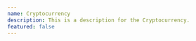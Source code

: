 ```yaml
---
name: Cryptocurrency
description: This is a description for the Cryptocurrency.
featured: false
---
```

